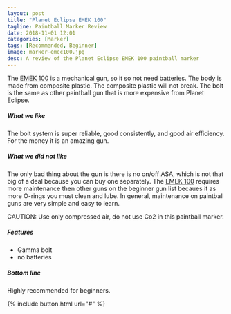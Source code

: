 ```yaml
---
layout: post
title: "Planet Eclipse EMEK 100"
tagline: Paintball Marker Review
date: 2018-11-01 12:01
categories: [Marker]
tags: [Recommended, Beginner]
image: marker-emec100.jpg
desc: A review of the Planet Eclipse EMEK 100 paintball marker
---
```

The [EMEK 100][aws] is a mechanical gun, so it so not need batteries. The body is made from composite plastic. The composite plastic will not break. The bolt is the same as other paintball gun that is more expensive from Planet Eclipse. 

##### What we like

The bolt system is super reliable, good consistently, and good air efficiency. For the money it is an amazing gun.

##### What we did not like

The only bad thing about the gun is there is no on/off ASA, which is not that big of a deal because you can buy one separately. The [EMEK 100][aws] requires more maintenance then other guns on the beginner gun list becaues it as more O-rings you must clean and lube. In general, maintenance on paintball guns are very simple and easy to learn.

CAUTION: Use only compressed air, do not use Co2 in this paintball marker.

##### Features

* Gamma bolt
* no batteries

##### Bottom line

Highly recommended for beginners.


{% include button.html url="#" %}


[aws]: https://www.amazon.com/Planet-Eclipse-Mechanical-Paintball-Marker/dp/B07GCVTVYB/ref=sr_1_1?ie=UTF8&qid=1543731391&sr=8-1&keywords=EMEK+100 "Link to EMEk 100 Paintball Marker at Amazon"
